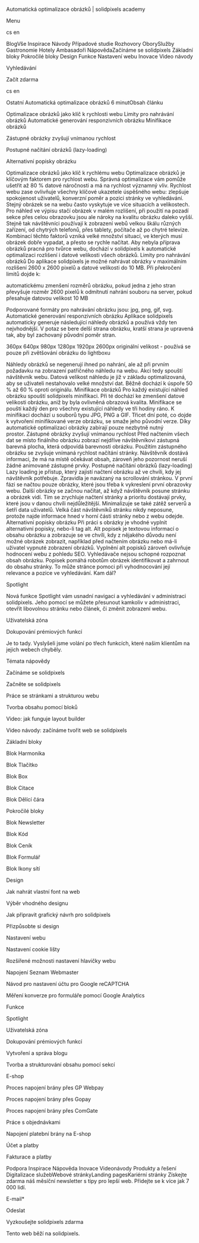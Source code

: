 <p>Automatická optimalizace obrázků | solidpixels academy</p>
<p>Menu</p>
<p>cs en</p>
<p>BlogVše Inspirace Návody Případové studie Rozhovory OborySlužby Gastronomie Hotely Ambasadoři NápovědaZačínáme se solidpixels Základní bloky Pokročilé bloky Design Funkce Nastavení webu Inovace Video návody</p>
<p>Vyhledávání</p>
<p>Začít zdarma</p>
<p>cs en</p>
<p>Ostatní
Automatická optimalizace obrázků
6 minutObsah článku</p>
<p>Optimalizace obrázků jako klíč k rychlosti webu
Limity pro nahrávání obrázků
Automatické generování responzivních obrázku
Minifikace obrázků </p>
<p>Zástupné obrázky zvyšují vnímanou rychlost</p>
<p>Postupné načítání obrázků (lazy-loading)</p>
<p>Alternativní popisky obrázku</p>
<p>Optimalizace obrázků jako klíč k rychlému webu
Optimalizace obrázků je klíčovým faktorem pro rychlost webu. Správná optimalizace vám pomůže ušetřit až 80 % datové náročnosti a má na rychlost významný vliv. Rychlost webu zase ovlivňuje všechny klíčové ukazetele úspěšného webu: zlepšuje spokojenost uživatelů, konverzní poměr a pozici stránky ve vyhledávání.
Stejný obrázek se na webu často vyskytuje ve více situacích a velikostech. Pro náhled ve výpisu stačí obrázek v malém rozlišení, při použití na pozadí sekce přes celou obrazovku jsou ale nároky na kvalitu obrázku daleko vyšší. Stejně tak návštěvníci používají k zobrazení webů velkou škálu různých zařízení, od chytrých telefonů, přes tablety, počítače až po chytré televize. Kombinací těchto faktorů vzniká velké množství situací, ve kterých musí obrázek dobře vypadat, a přesto se rychle načítat. Aby nebyla příprava obrázků pracná pro tvůrce webu, dochází v solidpixels k automatické optimalizaci rozlišení i datové velikosti všech obrázků.
Limity pro nahrávání obrázků
Do aplikace solidpixels je možné nahrávat obrázky v maximálním rozlišení 2600 x 2600 pixelů a datové velikosti do 10 MB. Při překročení limitů dojde k:</p>
<p>automatickému zmenšení rozměrů obrázku, pokud jedna z jeho stran převyšuje rozměr 2600 pixelů
k odmítnutí nahrání souboru na server, pokud přesahuje datovou velikost 10 MB</p>
<p>Podporované formáty pro nahrávání obrázku jsou: jpg, png, gif, svg.
Automatické generování responzivních obrázku
Aplikace solidpixels automaticky generuje následující náhledy obrázků a používá vždy ten nejvhodnější. V potaz se bere delší strana obrázku, kratší strana je upravená tak, aby byl zachovaný původní poměr stran.</p>
<p>360px
640px
980px
1280px
1920px
2600px
originální velikost - používá se pouze při zvětšování obrázku do lightboxu</p>
<p>Náhledy obrázků se negenerují ihned po nahrání, ale až při prvním požadavku na zobrazení patřičného náhledu na webu. Akci tedy spouští návštěvník webu. Datová velikost náhledu je již v základu optimalizovaná, aby se uživateli nestahovalo velké množství dat. Běžně dochází k úspoře 50 % až 60 % oproti originálu.
Minifikace obrázků
Pro každý existující náhled obrázku spouští solidpixels minifikaci. Při té dochází ke zmenšení datové velikosti obrázku, aniž by byla ovlivněná obrazová kvalita. Minifikace se pouští každý den pro všechny existující náhledy ve tři hodiny ráno. K minifikaci dochází u souborů typu JPG, PNG a GIF. Třicet dní poté, co dojde k vytvoření minifikované verze obrázku, se smaže jeho původní verze. Díky automatické optimalizaci obrázky zabírají pouze nezbytně nutný prostor. Zástupné obrázky zvyšují vnímanou rychlost
Před načtením všech dat se místo finálního obrázku zobrazí nejdříve návštěvníkovi zástupná barevná plocha, která odpovídá barevnosti obrázku. Použitím zástupného obrázku se zvyšuje vnímaná rychlost načítání stránky. Návštěvník dostává informaci, že má na místě očekávat obsah, zároveň jeho pozornost neruší žádné animované zástupné prvky.
Postupné načítání obrázků (lazy-loading)
Lazy loading je přístup, který zajistí načtení obrázku až ve chvíli, kdy jej návštěvník potřebuje. Zpravidla je navázaný na scrollování stránkou. V první fázi se načtou pouze obrázky, které jsou třeba k vykreslení první obrazovky webu. Další obrázky se začnou načítat, až když návštěvník posune stránku a obrázek vidí.
Tím se zrychluje načtení stránky a prioritu dostávají prvky, které jsou v danou chvíli nejdůležitější. Minimalizuje se také zátěž serverů a šetří data uživatelů. Velká část návštěvníků stránku nikdy neposune, protože najde informace hned v horní části stránky nebo z webu odejde.
Alternativní popisky obrázku
Při práci s obrázky je vhodné vyplnit alternativní popisky, nebo-li tag alt. Alt popisek je textovou informací o obsahu obrázku a zobrazuje se ve chvíli, kdy z nějakého důvodu není možné obrázek zobrazit, například před načtením obrázku nebo má-li uživatel vypnuté zobrazení obrázků.
Vyplnění alt popisků zároveň ovlivňuje hodnocení webu z pohledu SEO. Vyhledávače nejsou schopné rozpoznat obsah obrázku. Popisek pomáhá robotům obrázek identifikovat a zahrnout do obsahu stránky. To může stránce pomoci při vyhodnocování její relevance a pozice ve vyhledávání.
Kam dál?</p>
<p>Spotlight</p>
<p>Nová funkce Spotlight vám usnadní navigaci a vyhledávání v administraci solidpixels. Jeho pomocí se můžete přesunout kamkoliv v administraci, otevřít libovolnou stránku nebo článek, či změnit zobrazení webu.</p>
<p>Uživatelská zóna</p>
<p>Dokupování prémiových funkcí</p>
<p>Je to tady. Vyslyšeli jsme volání po třech funkcích, které našim klientům na jejich webech chyběly.</p>
<p>Témata nápovědy</p>
<p>Začínáme se solidpixels</p>
<p>Začněte se solidpixels</p>
<p>Práce se stránkami a strukturou webu</p>
<p>Tvorba obsahu pomocí bloků</p>
<p>Video: jak funguje layout builder </p>
<p>Video návody: začínáme tvořit web se solidpixels</p>
<p>Základní bloky</p>
<p>Blok Harmonika</p>
<p>Blok Tlačítko</p>
<p>Blok Box</p>
<p>Blok Citace</p>
<p>Blok Dělící čára</p>
<p>Pokročilé bloky</p>
<p>Blok Newsletter</p>
<p>Blok Kód</p>
<p>Blok Ceník</p>
<p>Blok Formulář</p>
<p>Blok Ikony sítí</p>
<p>Design</p>
<p>Jak nahrát vlastní font na web</p>
<p>Výběr vhodného designu</p>
<p>Jak připravit grafický návrh pro solidpixels</p>
<p>Přizpůsobte si design</p>
<p>Nastavení webu</p>
<p>Nastavení cookie lišty</p>
<p>Rozšířené možnosti nastavení hlavičky webu</p>
<p>Napojení Seznam Webmaster</p>
<p>Návod pro nastavení účtu pro Google reCAPTCHA</p>
<p>Měření konverze pro formuláře pomocí Google Analytics</p>
<p>Funkce</p>
<p>Spotlight</p>
<p>Uživatelská zóna</p>
<p>Dokupování prémiových funkcí</p>
<p>Vytvoření a správa blogu</p>
<p>Tvorba a strukturování obsahu pomocí sekcí</p>
<p>E-shop</p>
<p>Proces napojení brány přes GP Webpay</p>
<p>Proces napojení brány přes Gopay</p>
<p>Proces napojení brány přes ComGate</p>
<p>Práce s objednávkami</p>
<p>Napojení platební brány na E-shop</p>
<p>Účet a platby</p>
<p>Fakturace a platby</p>
<p>Podpora
 Inspirace
Nápověda
Inovace
Videonávody
 Produkty a řešení
 Digitalizace služebWebové stránkyLanding pagesKariérní stránky Získejte zdarma náš měsíční newsletter s tipy pro lepší web. Přidejte se k více jak 7 000 lidí.</p>
<p>E-mail*</p>
<p>Odeslat</p>
<p>Vyzkoušejte solidpixels zdarma</p>
<p>Tento web běží na solidpixels.</p>